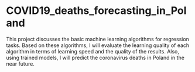 # COVID19_deaths_forecasting_in_Poland
This project discusses the basic machine learning algorithms for regression tasks. Based on these algorithms, I will evaluate the learning quality of each algorithm in terms of learning speed and the quality of the results. Also, using trained models, I will predict the coronavirus deaths in Poland in the near future.

